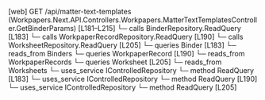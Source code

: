 [web] GET /api/matter-text-templates  (Workpapers.Next.API.Controllers.Workpapers.MatterTextTemplatesController.GetBinderParams)  [L181–L215]
  └─ calls BinderRepository.ReadQuery [L183]
  └─ calls WorkpaperRecordRepository.ReadQuery [L190]
  └─ calls WorksheetRepository.ReadQuery [L205]
  └─ queries Binder [L183]
    └─ reads_from Binders
  └─ queries WorkpaperRecord [L190]
    └─ reads_from WorkpaperRecords
  └─ queries Worksheet [L205]
    └─ reads_from Worksheets
  └─ uses_service IControlledRepository<Binder>
    └─ method ReadQuery [L183]
  └─ uses_service IControlledRepository<WorkpaperRecord>
    └─ method ReadQuery [L190]
  └─ uses_service IControlledRepository<Worksheet>
    └─ method ReadQuery [L205]

